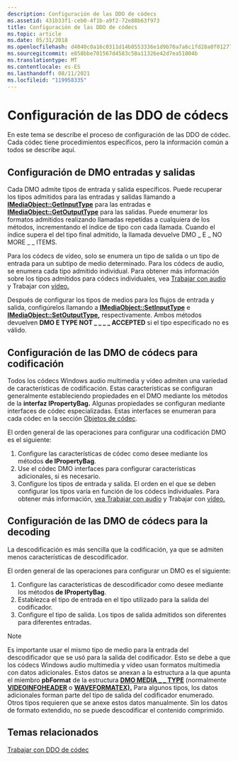 ```yaml
---
description: Configuración de las DDO de códecs
ms.assetid: 431b33f1-ceb0-4f1b-a9f2-72e88b63f973
title: Configuración de las DDO de códecs
ms.topic: article
ms.date: 05/31/2018
ms.openlocfilehash: d4040c0a16c0311d14b0553336e1d9b70a7a6c1fd28a0f01277c955eea55ec7f
ms.sourcegitcommit: e858bbe701567d4583c50a11326e42d7ea51804b
ms.translationtype: MT
ms.contentlocale: es-ES
ms.lasthandoff: 08/11/2021
ms.locfileid: "119958335"
---
```

# <a name="configuring-codec-dmos"></a>Configuración de las DDO de códecs

En este tema se describe el proceso de configuración de las DDO de códec. Cada códec tiene procedimientos específicos, pero la información común a todos se describe aquí.

## <a name="configuring-dmo-inputs-and-outputs"></a>Configuración de DMO entradas y salidas

Cada DMO admite tipos de entrada y salida específicos. Puede recuperar los tipos admitidos para las entradas y salidas llamando a [**IMediaObject::GetInputType**](/previous-versions/windows/desktop/api/mediaobj/nf-mediaobj-imediaobject-getinputtype) para las entradas e [**IMediaObject::GetOutputType**](/previous-versions/windows/desktop/api/mediaobj/nf-mediaobj-imediaobject-getoutputtype) para las salidas. Puede enumerar los formatos admitidos realizando llamadas repetidas a cualquiera de los métodos, incrementando el índice de tipo con cada llamada. Cuando el índice supera el del tipo final admitido, la llamada devuelve DMO \_ E \_ NO MORE \_ \_ ITEMS.

Para los códecs de vídeo, solo se enumera un tipo de salida o un tipo de entrada para un subtipo de medio determinado. Para los códecs de audio, se enumera cada tipo admitido individual. Para obtener más información sobre los tipos admitidos para códecs individuales, vea [Trabajar con audio](workingwithaudio.md) y Trabajar con [vídeo.](workingwithvideo.md)

Después de configurar los tipos de medios para los flujos de entrada y salida, configúrelos llamando a [**IMediaObject::SetInputType**](/previous-versions/windows/desktop/api/mediaobj/nf-mediaobj-imediaobject-setinputtype) e [**IMediaObject::SetOutputType,**](/previous-versions/windows/desktop/api/mediaobj/nf-mediaobj-imediaobject-setoutputtype) respectivamente. Ambos métodos devuelven **DMO E TYPE NOT \_ \_ \_ \_ ACCEPTED** si el tipo especificado no es válido.

## <a name="configuring-the-codec-dmos-for-encoding"></a>Configuración de las DMO de códecs para codificación

Todos los códecs Windows audio multimedia y vídeo admiten una variedad de características de codificación. Estas características se configuran generalmente estableciendo propiedades en el DMO mediante los métodos de la **interfaz IPropertyBag.** Algunas propiedades se configuran mediante interfaces de códec especializadas. Estas interfaces se enumeran para cada códec en la sección [Objetos de códec](codecobjects.md).

El orden general de las operaciones para configurar una codificación DMO es el siguiente:

1.  Configure las características de códec como desee mediante los métodos **de IPropertyBag**.
2.  Use el códec DMO interfaces para configurar características adicionales, si es necesario.
3.  Configure los tipos de entrada y salida. El orden en el que se deben configurar los tipos varía en función de los códecs individuales. Para obtener más información, [vea Trabajar con audio](workingwithaudio.md) y Trabajar con [vídeo.](workingwithvideo.md)

## <a name="configuring-the-codec-dmos-for-decoding"></a>Configuración de las DMO de códecs para la decoding

La descodificación es más sencilla que la codificación, ya que se admiten menos características de descodificador.

El orden general de las operaciones para configurar un DMO es el siguiente:

1.  Configure las características de descodificador como desee mediante los métodos **de IPropertyBag**.
2.  Establezca el tipo de entrada en el tipo utilizado para la salida del codificador.
3.  Configure el tipo de salida. Los tipos de salida admitidos son diferentes para diferentes entradas.

> [!Note]  
> Es importante usar el mismo tipo de medio para la entrada del descodificador que se usó para la salida del codificador. Esto se debe a que los códecs Windows audio multimedia y vídeo usan formatos multimedia con datos adicionales. Estos datos se anexan a la estructura a la que apunta el miembro **pbFormat** de la estructura [**DMO MEDIA \_ \_ TYPE**](/previous-versions/windows/desktop/api/mediaobj/ns-mediaobj-dmo_media_type) (normalmente [**VIDEOINFOHEADER**](/previous-versions/windows/desktop/api/amvideo/ns-amvideo-videoinfoheader) o [**WAVEFORMATEX).**](/previous-versions/dd757713(v=vs.85)) Para algunos tipos, los datos adicionales forman parte del tipo de salida del codificador enumerado. Otros tipos requieren que se anexe estos datos manualmente. Sin los datos de formato extendido, no se puede descodificar el contenido comprimido.

 

## <a name="related-topics"></a>Temas relacionados

<dl> <dt>

[Trabajar con DDO de códec](workingwithcodecdmos.md)
</dt> </dl>

 

 
